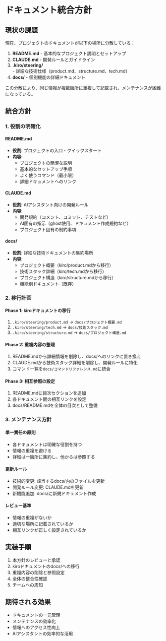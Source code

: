 # ドキュメント統合方針

## 現状の課題

現在、プロジェクトのドキュメントが以下の場所に分散している：

1. **README.md** - 基本的なプロジェクト説明とセットアップ
2. **CLAUDE.md** - 開発ルールとガイドライン
3. **.kiro/steering/** - 詳細な技術仕様（product.md、structure.md、tech.md）
4. **docs/** - 個別機能の詳細ドキュメント

この分散により、同じ情報が複数箇所に重複して記載され、メンテナンスが困難になっている。

## 統合方針

### 1. 役割の明確化

#### README.md
- **役割**: プロジェクトの入口・クイックスタート
- **内容**:
  - プロジェクトの簡潔な説明
  - 基本的なセットアップ手順
  - よく使うコマンド（最小限）
  - 詳細ドキュメントへのリンク

#### CLAUDE.md
- **役割**: AIアシスタント向けの開発ルール
- **内容**:
  - 開発規約（コメント、コミット、テストなど）
  - AI固有の指示（ghost使用、ドキュメント作成規約など）
  - プロジェクト固有の制約事項

#### docs/
- **役割**: 詳細な技術ドキュメントの集約場所
- **内容**:
  - プロジェクト概要（kiro/product.mdから移行）
  - 技術スタック詳細（kiro/tech.mdから移行）
  - プロジェクト構造（kiro/structure.mdから移行）
  - 機能別ドキュメント（既存）

### 2. 移行計画

#### Phase 1: kiroドキュメントの移行
1. `.kiro/steering/product.md` → `docs/プロジェクト概要.md`
2. `.kiro/steering/tech.md` → `docs/技術スタック.md`
3. `.kiro/steering/structure.md` → `docs/プロジェクト構造.md`

#### Phase 2: 重複内容の整理
1. README.mdから詳細情報を削除し、docs/へのリンクに置き換え
2. CLAUDE.mdから技術スタック詳細を削除し、開発ルールに特化
3. コマンド一覧を`docs/コマンドリファレンス.md`に統合

#### Phase 3: 相互参照の設定
1. README.mdに目次セクションを追加
2. 各ドキュメント間の相互リンクを設定
3. docs/README.mdを全体の目次として整備

### 3. メンテナンス方針

#### 単一責任の原則
- 各ドキュメントは明確な役割を持つ
- 情報の重複を避ける
- 詳細は一箇所に集約し、他からは参照する

#### 更新ルール
- 技術的変更: 該当するdocs/内のファイルを更新
- 開発ルール変更: CLAUDE.mdを更新
- 新機能追加: docs/に新規ドキュメント作成

#### レビュー基準
- 情報の重複がないか
- 適切な場所に記載されているか
- 相互リンクが正しく設定されているか

## 実装手順

1. 本方針のレビューと承認
2. kiroドキュメントのdocs/への移行
3. 重複内容の削除と参照設定
4. 全体の整合性確認
5. チームへの周知

## 期待される効果

- ドキュメントの一元管理
- メンテナンスの効率化
- 情報へのアクセス性向上
- AIアシスタントの効率的な活用